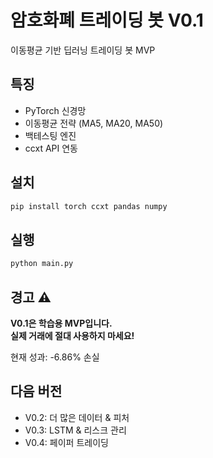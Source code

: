 # 암호화폐 트레이딩 봇 V0.1

이동평균 기반 딥러닝 트레이딩 봇 MVP

## 특징
- PyTorch 신경망
- 이동평균 전략 (MA5, MA20, MA50)
- 백테스팅 엔진
- ccxt API 연동

## 설치
```bash
pip install torch ccxt pandas numpy
```

## 실행
```bash
python main.py
```

## 경고 ⚠️
**V0.1은 학습용 MVP입니다.**  
**실제 거래에 절대 사용하지 마세요!**

현재 성과: -6.86% 손실

## 다음 버전
- V0.2: 더 많은 데이터 & 피처
- V0.3: LSTM & 리스크 관리
- V0.4: 페이퍼 트레이딩
